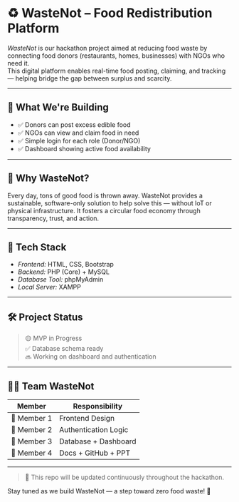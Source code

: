 
# ♻ WasteNot – Food Redistribution Platform

*WasteNot* is our hackathon project aimed at reducing food waste by connecting food donors (restaurants, homes, businesses) with NGOs who need it.  
This digital platform enables real-time food posting, claiming, and tracking — helping bridge the gap between surplus and scarcity.

---

## 🚀 What We're Building

- ✅ Donors can post excess edible food
- ✅ NGOs can view and claim food in need
- ✅ Simple login for each role (Donor/NGO)
- ✅ Dashboard showing active food availability

---

## 🧠 Why WasteNot?

Every day, tons of good food is thrown away. WasteNot provides a sustainable, software-only solution to help solve this — without IoT or physical infrastructure. It fosters a circular food economy through transparency, trust, and action.

---

## 🔧 Tech Stack

- *Frontend:* HTML, CSS, Bootstrap
- *Backend:* PHP (Core) + MySQL
- *Database Tool:* phpMyAdmin
- *Local Server:* XAMPP

---

## 🛠 Project Status

> 🟡 MVP in Progress  
> ✅ Database schema ready  
> 🔜 Working on dashboard and authentication

---

## 🧑‍💻 Team WasteNot

| Member | Responsibility |
|--------|----------------|
| 👩 Member 1 | Frontend Design |
| 👩 Member 2 | Authentication Logic |
| 👩 Member 3 | Database + Dashboard |
| 👩 Member 4 | Docs + GitHub + PPT |

---

> 📌 This repo will be updated continuously throughout the hackathon.

Stay tuned as we build WasteNot — a step toward zero food waste! 💚
